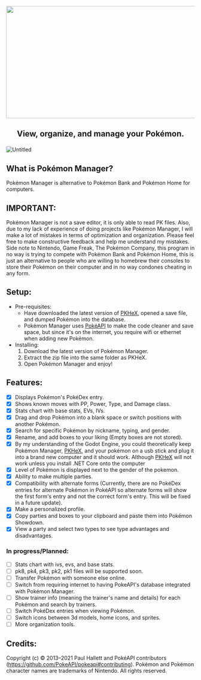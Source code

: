 <p align="center">
  <img src="https://github.com/DrRetro2033/Pokemon-Manager/assets/86109384/1940527b-ad54-46b6-a371-ed560df0df4f" width="600" height="300" border="0"/>
</p>

## <p align="center"> View, organize, and manage your Pokémon. </p>

![Untitled](https://user-images.githubusercontent.com/86109384/179224180-46bb607f-da88-4f87-8280-dcc0fba9d209.png)

What is Pokémon Manager?
-
Pokémon Manager is alternative to Pokémon Bank and Pokémon Home for computers.

IMPORTANT:
-
Pokémon Manager is not a save editor, it is only able to read PK files. Also, due to my lack of experience of doing projects like Pokémon Manager, I will make a lot of mistakes in terms of optimization and organization. Please feel free to make constructive feedback and help me understand my mistakes. Side note to Nintendo, Game Freak, The Pokémon Company, this program in no way is trying to compete with Pokémon Bank and Pokémon Home, this is just an alternative to people who are willing to homebrew their consoles to store their Pokémon on their computer and in no way condones cheating in any form.

Setup:
-

- Pre-requisites:
  - Have downloaded the latest version of [PKHeX](https://github.com/kwsch/PKHeX), opened a save file, and dumped Pokémon into the database.
  - Pokémon Manager uses [PokéAPI](https://github.com/PokeAPI/pokeapi) to make the code cleaner and save space, but since it's on the internet, you require wifi or ethernet when adding new Pokémon.
- Installing:
  1. Download the latest version of Pokémon Manager.
  2. Extract the zip file into the same folder as PKHeX.
  3. Open Pokémon Manager and enjoy!
  
## Features:
 - [x] Displays Pokémon's PokéDex entry.
 - [x] Shows known moves with PP, Power, Type, and Damage class.
 - [x] Stats chart with base stats, EVs, IVs.
 - [x] Drag and drop Pokémon into a blank space or switch positions with another Pokémon.
 - [x] Search for specific Pokémon by nickname, typing, and gender.
 - [x] Rename, and add boxes to your liking (Empty boxes are not stored).
 - [x] By my understanding of the Godot Engine, you could theoretically keep Pokémon Manager, [PKHeX](https://github.com/kwsch/PKHeX), and your pokémon on a usb stick and plug it into a brand new computer and it should work. Although [PKHeX](https://github.com/kwsch/PKHeX) will not work unless you install .NET Core onto the computer
 - [x] Level of Pokémon is displayed next to the gender of the pokemon.
 - [x] Ability to make multiple parties.
 - [x] Compatibility with alternate forms (Currently, there are no PokéDex entries for alternate Pokémon in PokéAPI so alternate forms will show the first form's entry and not the correct form's entry. This will be fixed in a future update).
 - [x] Make a personalized profile.
 - [x] Copy parties and boxes to your clipboard and paste them into Pokémon Showdown.
 - [x] View a party and select two types to see type advantages and disadvantages.

  ### In progress/Planned:
   - [ ] Stats chart with ivs, evs, and base stats.
   - [ ] pk8, pk4, pk3, pk2, pk1 files will be supported soon.
   - [ ] Transfer Pokémon with someone else online.
   - [ ] Switch from requiring internet to having PokeAPI's database integrated with Pokémon Manager.
   - [ ] Show trainer info (meaning the trainer's name and details) for each Pokémon and search by trainers.
   - [ ] Switch PokéDex entries when viewing Pokémon.
   - [ ] Switch icons between 3d models, home icons, and sprites.
   - [ ] More organization tools.

Credits:
-
Copyright (c) © 2013–2021 Paul Hallett and PokéAPI contributors (https://github.com/PokeAPI/pokeapi#contributing). Pokémon and Pokémon character names are trademarks of Nintendo.
All rights reserved.
